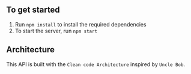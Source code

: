 ## To get started

1. Run `npm install` to install the required dependencies
2. To start the server, run `npm start`


## Architecture 
This API is built with the `Clean code Architecture` inspired by `Uncle Bob`.